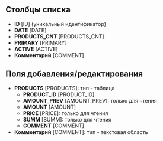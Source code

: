 <!--WIKI_URL=https://yadadya-dev.atlassian.net/wiki/spaces/STORMATEWIKI/pages/66453505-->
<!--AUTODOC-->
## Столбцы списка
* <!--[LIST_CODE=ID]--><b>ID</b> [ID] (уникальный идентификатор)
* <!--[LIST_CODE=DATE]--><b>DATE</b> [DATE]
* <!--[LIST_CODE=PRODUCTS_CNT]--><b>PRODUCTS_CNT</b> [PRODUCTS_CNT]
* <!--[LIST_CODE=PRIMARY]--><b>PRIMARY</b> [PRIMARY]
* <!--[LIST_CODE=ACTIVE]--><b>ACTIVE</b> [ACTIVE]
* <!--[LIST_CODE=COMMENT]--><b>Комментарий</b> [COMMENT]

## Поля добавления/редактирования 
* <!--[ITEM_CODE=PRODUCTS]--><b>PRODUCTS</b> [PRODUCTS]: тип - таблица
	* <!--[ITEM_CODE=PRODUCTS_PRODUCT_ID]--><b>PRODUCT_ID</b> [PRODUCT_ID]
	* <!--[ITEM_CODE=PRODUCTS_AMOUNT_PREV]--><b>AMOUNT_PREV</b> [AMOUNT_PREV]: только для чтения
	* <!--[ITEM_CODE=PRODUCTS_AMOUNT]--><b>AMOUNT</b> [AMOUNT]
	* <!--[ITEM_CODE=PRODUCTS_PRICE]--><b>PRICE</b> [PRICE]: только для чтения
	* <!--[ITEM_CODE=PRODUCTS_SUMM]--><b>SUMM</b> [SUMM]: только для чтения
	* <!--[ITEM_CODE=PRODUCTS_COMMENT]--><b>COMMENT</b> [COMMENT]
* <!--[ITEM_CODE=COMMENT]--><b>Комментарий</b> [COMMENT]: тип - текстовая область
<!--/AUTODOC-->